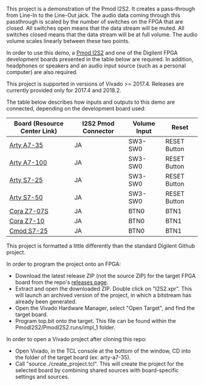 This project is a demonstration of the Pmod I2S2. It creates a pass-through from Line-In to the Line-Out jack. The audio data coming through this passthrough is scaled by the number of switches on the FPGA that are closed. All switches open means that the data stream will be muted. All switches closed means that the data stream will be at full volume. The audio volume scales linearly between these two points.

In order to use this demo, a [Pmod I2S2](https://digilent.com/reference/pmod/pmodi2s2/start) and one of the Digilent FPGA development boards presented in the table below are required. In addition, headphones or speakers and an audio input source (such as a personal computer) are also required. 

This project is supported in versions of Vivado >= 2017.4. Releases are currently provided only for 2017.4 and 2018.2.

The table below describes how inputs and outputs to this demo are connected, depending on the development board used:

| Board (Resource Center Link) | I2S2 Pmod Connector | Volume Input | Reset        |
| ---------------------------- | ------------------- | ------------ | ------------ |
| [Arty A7-35](https://digilent.com/reference/programmable-logic/arty-a7/start)   | JA                  | SW3-SW0      | RESET Button |
| [Arty A7-100](https://digilent.com/reference/programmable-logic/arty-a7/start)  | JA                  | SW3-SW0      | RESET Button |
| [Arty S7-25](https://digilent.com/reference/programmable-logic/arty-s7/start)   | JA                  | SW3-SW0      | RESET Button |
| [Arty S7-50](https://digilent.com/reference/programmable-logic/arty-s7/start)   | JA                  | SW3-SW0      | RESET Button |
| [Cora Z7-07S](https://digilent.com/reference/programmable-logic/cora-z7/start)  | JA                  | BTN0         | BTN1         |
| [Cora Z7-10](https://digilent.com/reference/programmable-logic/cora-z7/start)   | JA                  | BTN0         | BTN1         |
| [Cmod S7-25](https://digilent.com/reference/programmable-logic/cmod-s7/start)   | JA                  | BTN0         | BTN1         |

This project is formatted a little differently than the standard Digilent Github project.

In order to program the project onto an FPGA:

- Download the latest release ZIP (not the source ZIP) for the target FPGA board from the repo's [releases page](https://github.com/Digilent/Pmod-I2S2/releases).
- Extract and open the downloaded ZIP. Double click on "I2S2.xpr". This will launch an archived version of the project, in which a bitstream has already been generated.
- Open the Vivado Hardware Manager, select "Open Target", and find the target board.
- Program top.bit onto the target. This file can be found within the PmodI2S2/PmodI2S2.runs/impl_1 folder.
	
In order to open a Vivado project after cloning this repo:
- Open Vivado, in the TCL console at the bottom of the window, CD into the folder of the target board (ex: arty-a7-35).
- Call "source ./create_project.tcl". This will create the project for the selected board by combining shared sources with board-specific settings and sources.

